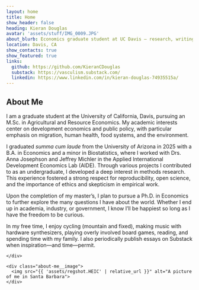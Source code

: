 ```yaml
---
layout: home
title: Home
show_header: false
heading: Kieran Douglas
avatar: 'assets/stuff/IMG_0009.JPG'       
about_blurb: Economics graduate student at UC Davis — research, writing, and extracurriculars.
location: Davis, CA
show_contacts: true
show_featured: true
links:
  github: https://github.com/KieranCDouglas
  substack: https://vasculism.substack.com/
  linkedin: https://www.linkedin.com/in/kieran-douglas-74935515a/
---
```

<!-- Main About section below the intro card -->
<section class="about-me">
  <h2>About Me</h2>

  <div class="about-me__grid">
    <div class="about-me__text">
      <p>
I am a graduate student at the University of California, Davis, pursuing an M.Sc. in Agricultural and Resource Economics. My academic interests center on development economics and public policy, with particular emphasis on migration, human health, food systems, and the environment. 

I graduated *summa cum laude* from the University of Arizona in 2025 with a B.A. in Economics and a minor in Biostatistics, where I worked with Drs. Anna Josephson and Jeffrey Michler in the Applied International Development Economics Lab (AIDE). Through various projects I contributed to as an undergraduate, I developed a deep interest in methods research. This experience fostered a strong respect for reproducibility, open science, and the importance of ethics and skepticism in empirical work.

Upon the completion of my master’s, I plan to pursue a Ph.D. in Economics to further explore the many questions I have about the world. Whether I end up in academia, industry, or government, I know I’ll be happiest so long as I have the freedom to be curious.

In my free time, I enjoy cycling (mountain and fixed), making music with hardware synthesizers, playing overly involved board games, reading, and spending time with my family. I also periodically publish essays on Substack when inspiration—and time—permit.      
    </p>

    </div>

    <div class="about-me__image">
      <img src="{{ 'assets/regshot.HEIC' | relative_url }}" alt="A picture of me in Santa Barbara">
    </div>
  </div>
</section>
